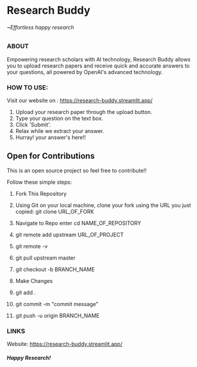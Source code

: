 # Research Buddy
######  ~Effortless happy research

### ABOUT
Empowering research scholars with AI technology, 
Research Buddy allows you to upload research papers and 
receive quick and accurate answers to your questions, 
all powered by OpenAI's advanced technology.

### HOW TO USE:
Visit our website on : https://research-buddy.streamlit.app/
1. Upload your research paper through the upload button.
2. Type your question on the text box.
3. Click 'Submit'.
4. Relax while we extract your answer.
5. Hurray! your answer's here!!

## Open for Contributions

This is an open source project so feel free to contribute!!

Follow these simple steps:

1. Fork This Repository
	
2.  Using Git on your local machine, clone your fork using the URL you just copied: git clone URL_OF_FORK
	
3.  Navigate to Repo enter cd NAME_OF_REPOSITORY
	
4.  git remote add upstream URL_OF_PROJECT
	
5.  git remote -v
	
6.  git pull upstream master
	
7.  git checkout -b BRANCH_NAME
	
8.  Make Changes
	
9.  git add .
	
10.  git commit -m "commit message"
       
11.  git push -u origin BRANCH_NAME

### LINKS
Website: https://research-buddy.streamlit.app/

##### Happy Research!
